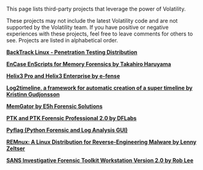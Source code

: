 This page lists third-party projects that leverage the power of Volatility.

These projects may not include the latest Volatility code and are not supported by the Volatility team. If you have positive or negative experiences with these projects, feel free to leave comments for others to see. Projects are listed in alphabetical order.

**[BackTrack Linux - Penetration Testing Distribution](http://www.backtrack-linux.org/)**

**[EnCase EnScripts for Memory Forensics by Takahiro Haruyama](http://cci.cocolog-nifty.com/blog/2010/02/encase-enscri-1.html)**

**[Helix3 Pro and Helix3 Enterprise by e-fense](http://www.e-fense.com/helix3pro.php)**

**[Log2timeline, a framework for automatic creation of a super timeline by Kristinn Gudjonsson](http://log2timeline.net/)**

**[MemGator by E5h Forensic Solutions](http://www.e5hforensics.com/memgator.htm)**

**[PTK and PTK Forensic Professional 2.0 by DFLabs](http://ptk.dflabs.com/ramdump.php)**

**[Pyflag (Python Forensic and Log Analysis GUI)](http://code.google.com/p/pyflag/)**

**[REMnux: A Linux Distribution for Reverse-Engineering Malware by Lenny Zeltser](http://zeltser.com/remnux/)**

**[SANS Investigative Forensic Toolkit Workstation Version 2.0 by Rob Lee](http://computer-forensics.sans.org/community/downloads/)**

